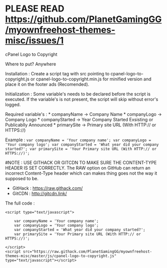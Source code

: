 # PLEASE READ https://github.com/PlanetGamingGG/myownfreehost-themes-misc/issues/1

cPanel Logo to Copyright

Where to put?
Anywhere

Installation : 
Create a script tag with src pointing to cpanel-logo-to-copyright.js or cpanel-logo-to-copyright.min.js for minified version and place it on the footer ads (Recomended).

Initialization :
Some variable's needs to be declared before the script is executed.
If the variable's is not present, the script will skip without error's logged.

Required variable's :
	* companyName -> Company Name
    * companyLogo -> Company Logo
    * companyStarted -> Year Company Started Exsisting or Publicablly Announced
    * primarySite -> Primary site URL (With HTTP:// or HTTPS://)

Example :
	```
    var companyName = 'Your company name';
    var companyLogo = 'Your company logo';
    var companyStarted = 'What year did your company started?';
    var primarySite = 'Your Primary site URL (With HTTP:// or HTTPS://)';
    ```

#NOTE : USE GITHACK OR GITCDN TO MAKE SURE THE CONTENT-TYPE HEADER IS SET CORRECTLY.
The RAW option on GitHub can return an incorrect Content-Type header which can makes thing goes not the way it supposed to be.
* GitHack : https://raw.githack.com/
* GitCDN : http://gitcdn.link/

The full code :

```
<script type="text/javascript">

	var companyName = 'Your company name';
    var companyLogo = 'Your company logo';
    var companyStarted = 'What year did your company started?';
    var primarySite = 'Your Primary site URL (With HTTP:// or HTTPS://)';

</script>
<script src="https://raw.githack.com/PlanetGamingGG/myownfreehost-themes-misc/master/js/cpanel-logo-to-copyright.js" type="text/javascript"></script>
```
